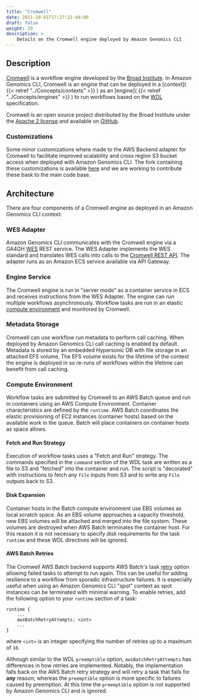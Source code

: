 ```yaml
---
title: "Cromwell"
date: 2021-10-01T17:27:21-04:00
draft: false
weight: 20
description: >
    Details on the Cromwell engine deployed by Amazon Genomics CLI
---
```


## Description

[Cromwell](https://cromwell.readthedocs.io/en/stable/) is a workflow engine developed by the [Broad Institute](https://www.broadinstitute.org/). 
In Amazon Genomics CLI, Cromwell is an engine that can be
deployed in a [context]( {{< relref "../Concepts/contexts" >}} ) as an [engine]( {{< relref "../Concepts/engines" >}} ) 
to run workflows based on the [WDL](https://openwdl.org/) specification.

Cromwell is an open source project distributed by the Broad Institute under the [Apache 2 license](https://github.com/broadinstitute/cromwell/blob/develop/LICENSE-ASL-2.0) and available on [GitHub](https://github.com/broadinstitute/cromwell).

### Customizations

Some minor customizations where made to the AWS Backend adapter for Cromwell to facilitate improved scalability and cross
region S3 bucket access when deployed with Amazon Genomics CLI. The fork containing these customizations is available [here](https://github.com/markjschreiber/cromwell)
and we are working to contribute these bask to the main code base.

## Architecture

There are four components of a Cromwell engine as deployed in an Amazon Genomics CLI context:

### WES Adapter

Amazon Genomics CLI communicates with the Cromwell engine via a GA4GH [WES](https://github.com/ga4gh/workflow-execution-service-schemas) REST service. The WES Adapter implements
the WES standard and translates WES calls into calls to the [Cromwell REST API](https://cromwell.readthedocs.io/en/stable/api/RESTAPI/). The adapter runs as an Amazon ECS service
 available via API Gateway.

### Engine Service

The Cromwell engine is run in "server mode" as a container service in ECS and receives instructions from the WES Adapter. The 
engine can run multiple workflows asynchronously. Workflow tasks are run in an elastic [compute environment]( #compute-environment ) and
monitored by Cromwell.

### Metadata Storage

Cromwell can use workflow run metadata to perform call caching. When deployed by Amazon Genomics CLI call caching is enabled
by default. Metadata is stored by an embedded Hypersonic DB with file storage in an attached EFS volume. The EFS volume 
exists for the lifetime of the context the engine is deployed in so re-runs of workflows within the lifetime can benefit
from call caching.

### Compute Environment

Workflow tasks are submitted by Cromwell to an AWS Batch queue and run in containers using an AWS Compute Environment.
Container characteristics are defined by the `runtime`. AWS Batch coordinates the elastic provisioning of EC2 instances (container hosts)
based on the available work in the queue. Batch will place containers on container hosts as space allows.

#### Fetch and Run Strategy

Execution of workflow tasks uses a "Fetch and Run" strategy. The commands specified in the `command` section of the WDL task 
are written as a file to S3 and "fetched" into the container and run. 
The script is "decorated" with instructions to fetch any `File` inputs from S3 and to write any `File` outputs back to S3.

#### Disk Expansion

Container hosts in the Batch compute environment use EBS volumes as local scratch space. As an EBS volume approaches a 
capacity threshold, new EBS volumes will be attached and merged into the file system. These volumes are destroyed when 
AWS Batch terminates the container host. For this reason it is not necessary to specify disk requirements for the task
`runtime` and these WDL directives will be ignored.

#### AWS Batch Retries

The Cromwell AWS Batch backend supports AWS Batch's task [retry](https://docs.aws.amazon.com/batch/latest/APIReference/API_RetryStrategy.html) option allowing failed tasks to attempt to run again. This
can be useful for adding resilience to a workflow from sporadic infrastructure failures. It is especially useful when using
an Amazon Genomics CLI "spot" context as spot instances can be terminated with minimal warning. To enable retries, add
the following option to your `runtime` section of a task:

```
runtime {
    ...
    awsBatchRetryAttempts: <int>
    ...
}
```

where `<int>` is an integer specifying the number of retries up to a maximum of `10`.

Although similar to the WDL `preemptible` option, `awsBatchRetryAttempts` has differences in how retries are implemented. Notably,
the implementation falls back on the AWS Batch retry strategy and will retry a task that fails for **any** reason; whereas the `preemptible`
option is more specific to failures caused by preemption. At this time the `preemptible` option is not supported by Amazon Genomics CLI
and is ignored. 